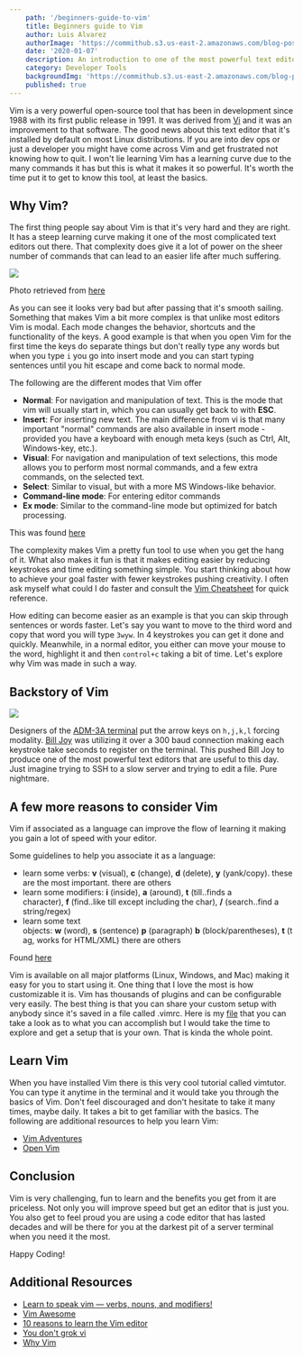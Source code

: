 ```yaml
---
    path: '/beginners-guide-to-vim'
    title: Beginners guide to Vim
    author: Luis Alvarez
    authorImage: 'https://commithub.s3.us-east-2.amazonaws.com/blog-posts/author/luis.jpg'
    date: '2020-01-07'
    description: An introduction to one of the most powerful text editors available in your terminal
    category: Developer Tools
    backgroundImg: 'https://commithub.s3.us-east-2.amazonaws.com/blog-posts/beginners-guide-to-vim/vim-terminal.png'
    published: true
---
```


Vim is a very powerful open-source tool that has been in development since 1988 with its first public release in 1991. It was derived from [Vi](https://en.wikipedia.org/wiki/Vi) and it was an improvement to that software. The good news about this text editor that it's installed by default on most Linux distributions. If you are into dev ops or just a developer you might have come across Vim and get frustrated not knowing how to quit. I won't lie learning Vim has a learning curve due to the many commands it has but this is what it makes it so powerful. It's worth the time put it to get to know this tool, at least the basics.

## Why Vim?

The first thing people say about Vim is that it's very hard and they are right. It has a steep learning curve making it one of the most complicated text editors out there. That complexity does give it a lot of power on the sheer number of commands that can lead to an easier life after much suffering.

<img class="section-jumbo" src="https://commithub.s3.us-east-2.amazonaws.com/blog-posts/beginners-guide-to-vim/graph.png" />

Photo retrieved from [here](http://www.terminally-incoherent.com/blog/2012/03/21/why-vim/)

As you can see it looks very bad but after passing that it's smooth sailing. Something that makes Vim a bit more complex is that unlike most editors Vim is modal. Each mode changes the behavior, shortcuts and the functionality of the keys. A good example is that when you open Vim for the first time the keys do separate things but don't really type any words but when you type `i` you go into insert mode and you can start typing sentences until you hit escape and come back to normal mode.

The following are the different modes that Vim offer

- **Normal**: For navigation and manipulation of text. This is the mode that vim will usually start in, which you can usually get back to with **ESC**.
- **Insert**: For inserting new text. The main difference from vi is that many important "normal" commands are also available in insert mode - provided you have a keyboard with enough meta keys (such as Ctrl, Alt, Windows-key, etc.).
- **Visual**: For navigation and manipulation of text selections, this mode allows you to perform most normal commands, and a few extra commands, on the selected text.
- **Select**: Similar to visual, but with a more MS Windows-like behavior.
- **Command-line mode**: For entering editor commands
- **Ex mode**: Similar to the command-line mode but optimized for batch processing.

This was found [here](https://en.wikibooks.org/wiki/Learning_the_vi_Editor/Vim/Modes)

The complexity makes Vim a pretty fun tool to use when you get the hang of it. What also makes it fun is that it makes editing easier by reducing keystrokes and time editing something simple. You start thinking about how to achieve your goal faster with fewer keystrokes pushing creativity. I often ask myself what could I do faster and consult the [Vim Cheatsheet](https://vim.rtorr.com) for quick reference.

How editing can become easier as an example is that you can skip through sentences or words faster. Let's say you want to move to the third word and copy that word you will type `3wyw`. In 4 keystrokes you can get it done and quickly. Meanwhile, in a normal editor, you either can move your mouse to the word, highlight it and then `control+c` taking a bit of time. Let's explore why Vim was made in such a way.

## Backstory of Vim

<img class="section-jumbo" src="https://commithub.s3.us-east-2.amazonaws.com/blog-posts/beginners-guide-to-vim/adm-3a.png" />

Designers of the [ADM-3A terminal](https://en.wikipedia.org/wiki/ADM-3A) put the arrow keys on `h,j,k,l` forcing modality. [Bill Joy](https://en.wikipedia.org/wiki/Bill_Joy) was utilizing it over a 300 baud connection making each keystroke take seconds to register on the terminal. This pushed Bill Joy to produce one of the most powerful text editors that are useful to this day. Just imagine trying to SSH to a slow server and trying to edit a file. Pure nightmare.

## A few more reasons to consider Vim

Vim if associated as a language can improve the flow of learning it making you gain a lot of speed with your editor.

Some guidelines to help you associate it as a language:

- learn some verbs: **v** (visual), **c** (change), **d** (delete), **y** (yank/copy). these are the most important. there are others
- learn some modifiers: **i** (inside), **a** (around), **t** (till..finds a character), **f** (find..like till except including the char), **/** (search..find a string/regex)
- learn some text objects: **w** (word), **s** (sentence) **p** (paragraph) **b** (block/parentheses), **t** (tag, works for HTML/XML) there are others

Found [here](https://yanpritzker.com/learn-to-speak-vim-verbs-nouns-and-modifiers-d7bfed1f6b2d)

Vim is available on all major platforms (Linux, Windows, and Mac) making it easy for you to start using it. One thing that I love the most is how customizable it is. Vim has thousands of plugins and can be configurable very easily. The best thing is that you can share your custom setup with anybody since it's saved in a file called .vimrc. Here is my [file](https://gist.github.com/TheGameFreak720/ec95e3e523d25f596aad8431abcd765e) that you can take a look as to what you can accomplish but I would take the time to explore and get a setup that is your own. That is kinda the whole point.

## Learn Vim

When you have installed Vim there is this very cool tutorial called vimtutor. You can type it anytime in the terminal and it would take you through the basics of Vim. Don't feel discouraged and don't hesitate to take it many times, maybe daily. It takes a bit to get familiar with the basics. The following are additional resources to help you learn Vim:

- [Vim Adventures](https://vim-adventures.com)
- [Open Vim](https://www.openvim.com)

## Conclusion

Vim is very challenging, fun to learn and the benefits you get from it are priceless. Not only you will improve speed but get an editor that is just you. You also get to feel proud you are using a code editor that has lasted decades and will be there for you at the darkest pit of a server terminal when you need it the most.

Happy Coding!

## Additional Resources

- [Learn to speak vim — verbs, nouns, and modifiers!](https://yanpritzker.com/learn-to-speak-vim-verbs-nouns-and-modifiers-d7bfed1f6b2d)
- [Vim Awesome](https://vimawesome.com/)
- [10 reasons to learn the Vim editor](https://www.linuxtrainingacademy.com/10-reasons-to-learn-the-vim-editor/)
- [You don't grok vi](https://gist.github.com/nifl/1178878)
- [Why Vim](http://www.terminally-incoherent.com/blog/2012/03/21/why-vim/)

